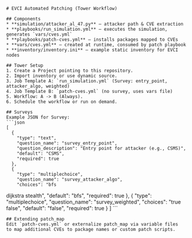     # EVCI Automated Patching (Tower Workflow)

    ## Components
    * **simulation/attacker_al_47.py** – attacker path & CVE extraction
    * **playbooks/run_simulation.yml** – executes the simulation, generates `vars/cves.yml`
    * **playbooks/patch-cves.yml** – installs packages mapped to CVEs
    * **vars/cves.yml** – created at runtime, consumed by patch playbook
    * **inventory/inventory.ini** – example static inventory for EVCI nodes

    ## Tower Setup
    1. Create a Project pointing to this repository.
    2. Import inventory or use dynamic source.
    3. Job Template A: `run_simulation.yml` (Survey: entry_point, attacker_algo, weighted)
    4. Job Template B: `patch-cves.yml` (no survey, uses vars file)
    5. Workflow: A -> B (Always).
    6. Schedule the workflow or run on demand.

    ## Surveys
    Example JSON for Survey:
    ```json
    [
      {
        "type": "text",
        "question_name": "survey_entry_point",
        "question_description": "Entry point for attacker (e.g., CSMS)",
        "default": "CSMS",
        "required": true
      },
      {
        "type": "multiplechoice",
        "question_name": "survey_attacker_algo",
        "choices": "bfs
dijkstra
stealth",
        "default": "bfs",
        "required": true
      },
      {
        "type": "multiplechoice",
        "question_name": "survey_weighted",
        "choices": "true
false",
        "default": "false",
        "required": true
      }
    ]
    ```

    ## Extending patch_map
    Edit `patch-cves.yml` or externalize patch_map via variable files
    to map additional CVEs to package names or custom patch scripts.
